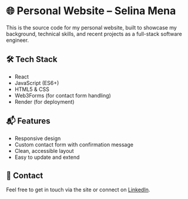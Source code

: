 # 🌐 Personal Website – Selina Mena

This is the source code for my personal website, built to showcase my background, technical skills, and recent projects as a full-stack software engineer.

## 🛠 Tech Stack

- React  
- JavaScript (ES6+)  
- HTML5 & CSS  
- Web3Forms (for contact form handling)  
- Render (for deployment)

## 📬 Features

- Responsive design  
- Custom contact form with confirmation message  
- Clean, accessible layout  
- Easy to update and extend

## 🤝 Contact

Feel free to get in touch via the site or connect on [LinkedIn](https://www.linkedin.com/in/selina-mena/).

